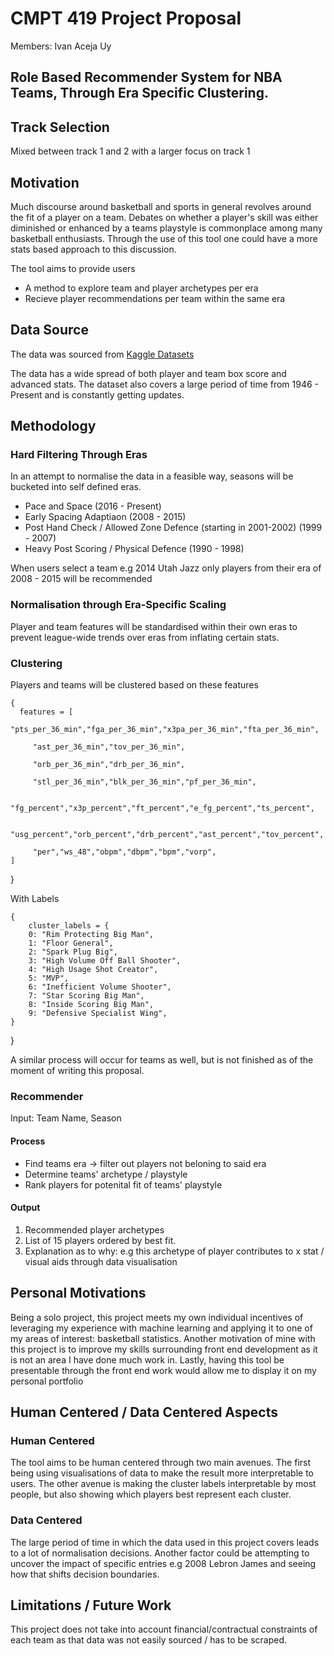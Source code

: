 # CMPT 419 Project Proposal 
Members: Ivan Aceja Uy

## Role Based Recommender System for NBA Teams, Through Era Specific Clustering.

## Track Selection
Mixed between track 1 and 2 with a larger focus on track 1

## Motivation
Much discourse around basketball and sports in general revolves around the fit of a player on a team. Debates on whether a player's skill was either diminished or enhanced by a teams playstyle is commonplace among many basketball enthusiasts. Through the use of this tool one could have a more stats based approach to this discussion.

The tool aims to provide users
- A method to explore team and player archetypes per era
- Recieve player recommendations per team within the same era

## Data Source
The data was sourced from [Kaggle Datasets](https://www.kaggle.com/datasets/wyattowalsh/basketball)

The data has a wide spread of both player and team box score and advanced stats. The dataset also covers a large period of time from 1946 - Present and is constantly getting updates.

## Methodology

### Hard Filtering Through Eras
In an attempt to normalise the data in a feasible way, seasons will be bucketed into self defined eras.
- Pace and Space (2016 - Present)
- Early Spacing Adaptiaon (2008 - 2015)
- Post Hand Check / Allowed Zone Defence (starting in 2001-2002) (1999 - 2007)
- Heavy Post Scoring / Physical Defence (1990 - 1998)

When users select a team e.g 2014 Utah Jazz only players from their era of 2008 - 2015 will be recommended

### Normalisation through Era-Specific Scaling
Player and team features will be standardised within their own eras to prevent league-wide trends over eras from inflating certain stats.

### Clustering
Players and teams will be clustered based on these features

```
{
  features = [
    "pts_per_36_min","fga_per_36_min","x3pa_per_36_min","fta_per_36_min",
    
     "ast_per_36_min","tov_per_36_min",
     
     "orb_per_36_min","drb_per_36_min",
     
     "stl_per_36_min","blk_per_36_min","pf_per_36_min",
     
     "fg_percent","x3p_percent","ft_percent","e_fg_percent","ts_percent",
     
     "usg_percent","orb_percent","drb_percent","ast_percent","tov_percent",
     
     "per","ws_48","obpm","dbpm","bpm","vorp",
]
```
}

With Labels
```
{
    cluster_labels = {
    0: "Rim Protecting Big Man",
    1: "Floor General",
    2: "Spark Plug Big",
    3: "High Volume Off Ball Shooter",
    4: "High Usage Shot Creator",
    5: "MVP",
    6: "Inefficient Volume Shooter",
    7: "Star Scoring Big Man",
    8: "Inside Scoring Big Man",
    9: "Defensive Specialist Wing",
}

```
}

A similar process will occur for teams as well, but is not finished as of the moment of writing this proposal.

### Recommender

Input: Team Name, Season

#### Process
- Find teams era -> filter out players not beloning to said era
- Determine teams' archetype / playstyle
- Rank players for potenital fit of teams' playstyle

#### Output
1. Recommended player archetypes
2. List of 15 players ordered by best fit.
3. Explanation as to why: e.g this archetype of player contributes to x stat / visual aids through data visualisation

## Personal Motivations
Being a solo project, this project meets my own individual incentives of leveraging my experience with machine learning and applying it to one of my areas of interest: basketball statistics. Another motivation of mine with this project is to improve my skills surrounding front end development as it is not an area I have done much work in. Lastly, having this tool be presentable through the front end work would allow me to display it on my personal portfolio

## Human Centered / Data Centered Aspects
### Human Centered
The tool aims to be human centered through two main avenues. The first being using visualisations of data to make the result more interpretable to users. The other avenue is making the cluster labels interpretable by most people, but also showing which players best represent each cluster.

### Data Centered
The large period of time in which the data used in this project covers leads to a lot of normalisation decisions. Another factor could be attempting to uncover the impact of specific entries e.g 2008 Lebron James and seeing how that shifts decision boundaries.

## Limitations / Future Work
This project does not take into account financial/contractual constraints of each team as that data was not easily sourced / has to be scraped.
    
